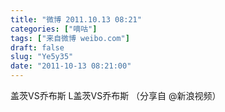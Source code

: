 ```yaml
---
title: "微博 2011.10.13 08:21"
categories: ["嘀咕"]
tags: ["来自微博 weibo.com"]
draft: false
slug: "Ye5y35"
date: "2011-10-13 08:21:00"
---
```


<p>盖茨VS乔布斯 L盖茨VS乔布斯  （分享自 @新浪视频） ​​​​</p>
